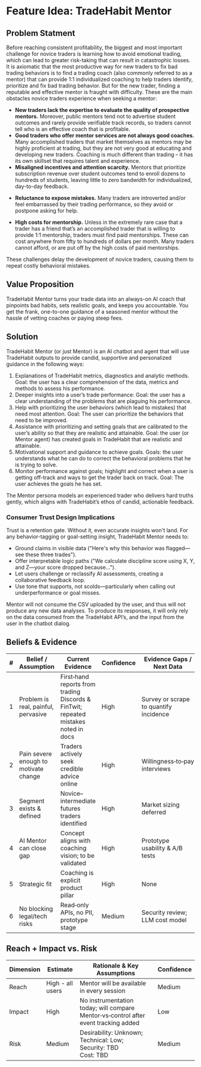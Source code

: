 # Feature Idea: TradeHabit Mentor

## Problem Statment

Before reaching consistent profitability, the biggest and most important challenge for novice traders is learning how to avoid emotional trading, which can lead to greater risk-taking that can result in catastrophic losses. It is axiomatic that the most productive way for new traders to fix bad trading behaviors is to find a trading coach (also commonly referred to as a mentor) that can provide 1:1 individualized coaching to help traders identify, prioritize and fix bad trading behavior. But for the new trader, finding a reputable and effective mentor is fraught with difficulty. These are the main obstacles novice traders experience when seeking a mentor:

- **New traders lack the expertise to evaluate the quality of prospective mentors.** Moreover, public mentors tend not to advertise student outcomes and rarely provide verifiable track records, so traders cannot tell who is an effective coach that is profitable.
- **Good traders who offer mentor services are not always good coaches.** Many accomplished traders that market themselves as mentors may be highly proficient at trading, but they are not very good at educating and developing new traders. Coaching is much different than trading – it has its own skillset that requires talent and experience.
- **Misaligned incentives and attention scarcity.** Mentors that prioritize subscription revenue over student outcomes tend to enroll dozens to hundreds of students, leaving little to zero bandwidth for individualized, day-to-day feedback.
* **Reluctance to expose mistakes.** Many traders are introverted and/or feel embarrassed by their trading performance, so they avoid or postpone asking for help.
- **High costs for mentorship.** Unless in the extremely rare case that a trader has a friend that’s an accomplished trader that is willing to provide 1:1 mentorship, traders must find paid mentorships. These can cost anywhere from fifty to hundreds of dollars per month. Many traders cannot afford, or are put off by the high costs of paid mentorships. 

These challenges delay the development of novice traders, causing them to repeat costly behavioral mistakes.


## Value Proposition

TradeHabit Mentor turns your trade data into an always-on AI coach that pinpoints bad habits, sets realistic goals, and keeps you accountable. You get the frank, one-to-one guidance of a seasoned mentor without the hassle of vetting coaches or paying steep fees.


## Solution
TradeHabit Mentor (or just Mentor) is an AI chatbot and agent that will use TradeHabit outputs to provide candid, supportive and personalized guidance in the following ways:

1. Explanations of TradeHabit metrics, diagnostics and analytic methods. Goal: the user has a clear comprehension of the data, metrics and methods to assess his performance.
2. Deeper insights into a user’s trade performance: Goal: the user has a clear understanding of the problems that are plaguing his performance.
3. Help with prioritizing the user behaviors (which lead to mistakes) that need most attention. Goal: The user can prioritize the behaviors that need to be improved.
4. Assistance with prioritizing and setting goals that are calibrated to the user’s ability so that they are realistic and attainable. Goal: the user (or Mentor agent) has created goals in TradeHabit that are realistic and attainable. 
5. Motivational support and guidance to achieve goals. Goals: the user understands what he can do to correct the behavioral problems that he is trying to solve. 
6. Monitor performance against goals; highlight and correct when a user is getting off-track and ways to get the trader back on track. Goal: The user achieves the goals he has set.

The Mentor persona models an experienced trader who delivers hard truths gently, which aligns with TradeHabit’s ethos of candid, actionable feedback.

### Consumer Trust Design Implications
Trust is a retention gate. Without it, even accurate insights won't land. For any behavior-tagging or goal-setting insight, TradeHabit Mentor needs to:
- Ground claims in visible data ("Here's why this behavior was flagged—see these three trades").
- Offer interpretable logic paths ("We calculate discipline score using X, Y, and Z—your score dropped because...").
- Let users challenge or reclassify AI assessments, creating a collaborative feedback loop.
- Use tone that supports, not scolds—particularly when calling out underperformance or goal misses.

Mentor will not consume the CSV uploaded by the user, and thus will not produce any new data analyses. To produce its responses, it will only rely on the data consumed from the TradeHabit API’s, and the input from the user in the chatbot dialog.


## Beliefs & Evidence

| # | Belief / Assumption | Current Evidence | Confidence | Evidence Gaps / Next Data |
|---|---------------------|------------------|------------|---------------------------|
| 1 | Problem is real, painful, pervasive | First‑hand reports from trading Discords & FinTwit; repeated mistakes noted in docs | High | Survey or scrape to quantify incidence |
| 2 | Pain severe enough to motivate change | Traders actively seek credible advice online | High | Willingness‑to‑pay interviews |
| 3 | Segment exists & defined | Novice–intermediate futures traders identified | High | Market sizing deferred |
| 4 | AI Mentor can close gap | Concept aligns with coaching vision; to be validated | High | Prototype usability & A/B tests |
| 5 | Strategic fit | Coaching is explicit product pillar | High | None |
| 6 | No blocking legal/tech risks | Read‑only APIs, no PII, prototype stage | Medium | Security review; LLM cost model |


## Reach + Impact vs. Risk

| Dimension | Estimate | Rationale & Key Assumptions | Confidence |
|-----------|----------|------------------------------|------------|
| Reach | High - all users | Mentor will be available in every session | Medium |
| Impact | High | No instrumentation today; will compare Mentor‑vs‑control after event tracking added | Low |
| Risk | Medium | Desirability: Unknown;<br/>Technical: Low;<br/>Security: TBD<br/>Cost: TBD | Medium |
